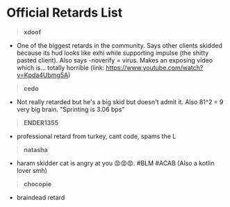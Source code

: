 # Official Retards List

>**xdoof**
- One of the biggest retards in the community. Says other clients skidded because its hud looks like exhi while supporting impulse (the shitty pasted client). Also says -noverify = virus. Makes an exposing video which is... totally horrible (link: https://www.youtube.com/watch?v=Kpda4Ubmg5A)

>**cedo**
- Not really retarded but he's a big skid but doesn't admit it. Also 81^2 = 9 very big brain. "Sprinting is 3.06 bps"

>**ENDER1355**
- professional retard from turkey, cant code, spams the L

>**natasha**
- haram skidder cat is angry at you 😡😡😡. #BLM #ACAB (Also a kotlin lover smh)

>**chocopie**
- braindead retard

